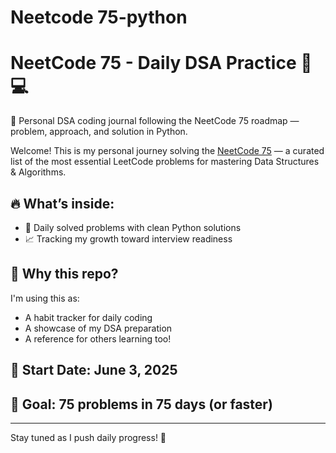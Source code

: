 # Neetcode 75-python 
# NeetCode 75 - Daily DSA Practice 🧠💻

📘 Personal DSA coding journal following the NeetCode 75 roadmap — problem, approach, and solution in Python.

Welcome! This is my personal journey solving the [NeetCode 75](https://neetcode.io/roadmap) — a curated list of the most essential LeetCode problems for mastering Data Structures & Algorithms.

## 🔥 What’s inside:
- 🧩 Daily solved problems with clean Python solutions
- 📈 Tracking my growth toward interview readiness

## 🚀 Why this repo?
I'm using this as:
- A habit tracker for daily coding
- A showcase of my DSA preparation
- A reference for others learning too!

## 📅 Start Date: June 3, 2025
## 🎯 Goal: 75 problems in 75 days (or faster)

---

Stay tuned as I push daily progress! 🔁

